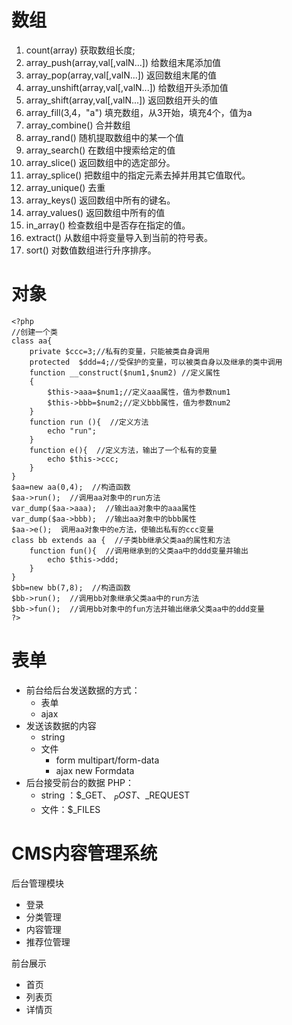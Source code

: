 # 数组

1. count(array)  获取数组长度;
2. array_push(array,val[,valN...]) 给数组末尾添加值
3. array_pop(array,val[,valN...]) 返回数组末尾的值
4. array_unshift(array,val[,valN...]) 给数组开头添加值
5. array_shift(array,val[,valN...]) 返回数组开头的值
6. array_fill(3,4，"a") 填充数组，从3开始，填充4个，值为a
7. array_combine() 合并数组
8. array_rand() 随机提取数组中的某一个值
9. array_search() 在数组中搜索给定的值
10. array_slice() 返回数组中的选定部分。
11. array_splice() 把数组中的指定元素去掉并用其它值取代。
12. array_unique() 去重
13. array_keys() 返回数组中所有的键名。
14. array_values() 返回数组中所有的值
15. in_array() 检查数组中是否存在指定的值。
16. extract() 从数组中将变量导入到当前的符号表。
17. sort()  对数值数组进行升序排序。




# 对象
```
<?php
//创建一个类
class aa{
    private $ccc=3;//私有的变量，只能被类自身调用
    protected  $ddd=4;//受保护的变量，可以被类自身以及继承的类中调用
    function __construct($num1,$num2) //定义属性
    {
        $this->aaa=$num1;//定义aaa属性，值为参数num1
        $this->bbb=$num2;//定义bbb属性，值为参数num2
    }
    function run (){  //定义方法
        echo "run";
    }
    function e(){  //定义方法，输出了一个私有的变量
        echo $this->ccc;
    }
}
$aa=new aa(0,4);  //构造函数
$aa->run();  //调用aa对象中的run方法
var_dump($aa->aaa);  //输出aa对象中的aaa属性
var_dump($aa->bbb);  //输出aa对象中的bbb属性
$aa->e();  调用aa对象中的e方法，使输出私有的ccc变量
class bb extends aa {  //子类bb继承父类aa的属性和方法
    function fun(){  //调用继承到的父类aa中的ddd变量并输出
        echo $this->ddd;
    }
}
$bb=new bb(7,8);  //构造函数
$bb->run();  //调用bb对象继承父类aa中的run方法
$bb->fun();  //调用bb对象中的fun方法并输出继承父类aa中的ddd变量
?>
```

# 表单
* 前台给后台发送数据的方式：
    * 表单 
    * ajax
* 发送该数据的内容
    * string
    * 文件  
        * form multipart/form-data
        * ajax new Formdata 
* 后台接受前台的数据
PHP：
    * string ：$_GET、 $_POST 、$_REQUEST
    * 文件：$_FILES


# CMS内容管理系统
后台管理模块
* 登录
* 分类管理
* 内容管理
* 推荐位管理

前台展示
* 首页
* 列表页
* 详情页